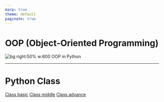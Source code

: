 ```yaml
---
marp: true
theme: default
paginate: true
---
```

# OOP (Object-Oriented Programming)
![bg right:50% w:600 OOP in Python](https://inprogrammer.com/wp-content/uploads/2022/07/oops.png)

---
# Python Class
[Class basic](https://github.com/mingfujacky/Lecture-Python/blob/main/OOP/OOP_basic.ipynb)
[Class middle](https://github.com/mingfujacky/Lecture-Python/blob/main/OOP/OOP_middle.ipynb)
[Class advance](https://github.com/mingfujacky/Lecture-Python/blob/main/OOP/OOP_advance.ipynb)